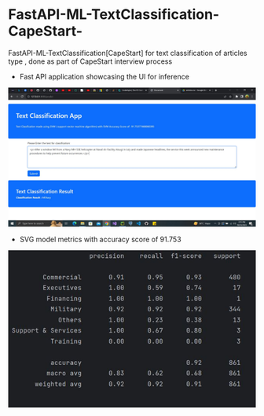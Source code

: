 # FastAPI-ML-TextClassification-CapeStart-
FastAPI-ML-TextClassification[CapeStart]  for text classification of  articles type , done as part of CapeStart interview process

- Fast API application showcasing the UI for inference
<p align="center">
  <img src="Capture.JPG"/>
</p>

- SVG model metrics with accuracy score of 91.753
<p align="center">
  <img src="metrics.JPG"  />
</p>
